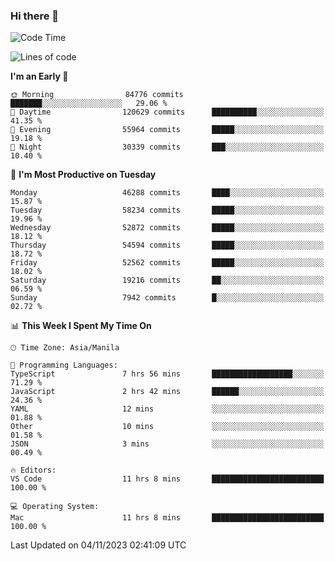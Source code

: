 ### Hi there 👋

<!--START_SECTION:waka-->
![Code Time](http://img.shields.io/badge/Code%20Time-4%2C486%20hrs%2039%20mins-blue)

![Lines of code](https://img.shields.io/badge/From%20Hello%20World%20I%27ve%20Written-111.4%20million%20lines%20of%20code-blue)

**I'm an Early 🐤** 

```text
🌞 Morning                84776 commits       ███████░░░░░░░░░░░░░░░░░░   29.06 % 
🌆 Daytime                120629 commits      ██████████░░░░░░░░░░░░░░░   41.35 % 
🌃 Evening                55964 commits       █████░░░░░░░░░░░░░░░░░░░░   19.18 % 
🌙 Night                  30339 commits       ███░░░░░░░░░░░░░░░░░░░░░░   10.40 % 
```
📅 **I'm Most Productive on Tuesday** 

```text
Monday                   46288 commits       ████░░░░░░░░░░░░░░░░░░░░░   15.87 % 
Tuesday                  58234 commits       █████░░░░░░░░░░░░░░░░░░░░   19.96 % 
Wednesday                52872 commits       █████░░░░░░░░░░░░░░░░░░░░   18.12 % 
Thursday                 54594 commits       █████░░░░░░░░░░░░░░░░░░░░   18.72 % 
Friday                   52562 commits       █████░░░░░░░░░░░░░░░░░░░░   18.02 % 
Saturday                 19216 commits       ██░░░░░░░░░░░░░░░░░░░░░░░   06.59 % 
Sunday                   7942 commits        █░░░░░░░░░░░░░░░░░░░░░░░░   02.72 % 
```


📊 **This Week I Spent My Time On** 

```text
🕑︎ Time Zone: Asia/Manila

💬 Programming Languages: 
TypeScript               7 hrs 56 mins       ██████████████████░░░░░░░   71.29 % 
JavaScript               2 hrs 42 mins       ██████░░░░░░░░░░░░░░░░░░░   24.36 % 
YAML                     12 mins             ░░░░░░░░░░░░░░░░░░░░░░░░░   01.88 % 
Other                    10 mins             ░░░░░░░░░░░░░░░░░░░░░░░░░   01.58 % 
JSON                     3 mins              ░░░░░░░░░░░░░░░░░░░░░░░░░   00.49 % 

🔥 Editors: 
VS Code                  11 hrs 8 mins       █████████████████████████   100.00 % 

💻 Operating System: 
Mac                      11 hrs 8 mins       █████████████████████████   100.00 % 
```


 Last Updated on 04/11/2023 02:41:09 UTC
<!--END_SECTION:waka-->


<!--
**rad182/rad182** is a ✨ _special_ ✨ repository because its `README.md` (this file) appears on your GitHub profile.

Here are some ideas to get you started:

- 🔭 I’m currently working on ...
- 🌱 I’m currently learning ...
- 👯 I’m looking to collaborate on ...
- 🤔 I’m looking for help with ...
- 💬 Ask me about ...
- 📫 How to reach me: ...
- 😄 Pronouns: ...
- ⚡ Fun fact: ...
-->
